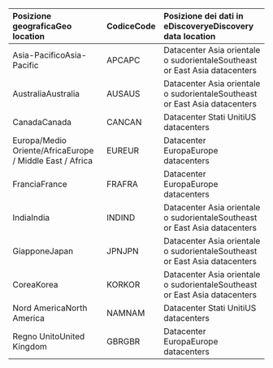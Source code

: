 
|<span data-ttu-id="7b13d-101">**Posizione geografica**</span><span class="sxs-lookup"><span data-stu-id="7b13d-101">**Geo location**</span></span>             |<span data-ttu-id="7b13d-102">**Codice**</span><span class="sxs-lookup"><span data-stu-id="7b13d-102">**Code**</span></span>|<span data-ttu-id="7b13d-103">**Posizione dei dati in eDiscovery**</span><span class="sxs-lookup"><span data-stu-id="7b13d-103">**eDiscovery data location**</span></span>      |
|:----------------------------|:-------|:---------------------------------|
|<span data-ttu-id="7b13d-104">Asia-Pacifico</span><span class="sxs-lookup"><span data-stu-id="7b13d-104">Asia-Pacific</span></span>                 |<span data-ttu-id="7b13d-105">APC</span><span class="sxs-lookup"><span data-stu-id="7b13d-105">APC</span></span>     |<span data-ttu-id="7b13d-106">Datacenter Asia orientale o sudorientale</span><span class="sxs-lookup"><span data-stu-id="7b13d-106">Southeast or East Asia datacenters</span></span>|
|<span data-ttu-id="7b13d-107">Australia</span><span class="sxs-lookup"><span data-stu-id="7b13d-107">Australia</span></span>                    |<span data-ttu-id="7b13d-108">AUS</span><span class="sxs-lookup"><span data-stu-id="7b13d-108">AUS</span></span>     |<span data-ttu-id="7b13d-109">Datacenter Asia orientale o sudorientale</span><span class="sxs-lookup"><span data-stu-id="7b13d-109">Southeast or East Asia datacenters</span></span>|
|<span data-ttu-id="7b13d-110">Canada</span><span class="sxs-lookup"><span data-stu-id="7b13d-110">Canada</span></span>                       |<span data-ttu-id="7b13d-111">CAN</span><span class="sxs-lookup"><span data-stu-id="7b13d-111">CAN</span></span>     |<span data-ttu-id="7b13d-112">Datacenter Stati Uniti</span><span class="sxs-lookup"><span data-stu-id="7b13d-112">US datacenters</span></span>                    |
|<span data-ttu-id="7b13d-113">Europa/Medio Oriente/Africa</span><span class="sxs-lookup"><span data-stu-id="7b13d-113">Europe / Middle East / Africa</span></span>|<span data-ttu-id="7b13d-114">EUR</span><span class="sxs-lookup"><span data-stu-id="7b13d-114">EUR</span></span>     |<span data-ttu-id="7b13d-115">Datacenter Europa</span><span class="sxs-lookup"><span data-stu-id="7b13d-115">Europe datacenters</span></span>                |
|<span data-ttu-id="7b13d-116">Francia</span><span class="sxs-lookup"><span data-stu-id="7b13d-116">France</span></span>                       |<span data-ttu-id="7b13d-117">FRA</span><span class="sxs-lookup"><span data-stu-id="7b13d-117">FRA</span></span>     |<span data-ttu-id="7b13d-118">Datacenter Europa</span><span class="sxs-lookup"><span data-stu-id="7b13d-118">Europe datacenters</span></span>                |
|<span data-ttu-id="7b13d-119">India</span><span class="sxs-lookup"><span data-stu-id="7b13d-119">India</span></span>                        |<span data-ttu-id="7b13d-120">IND</span><span class="sxs-lookup"><span data-stu-id="7b13d-120">IND</span></span>     |<span data-ttu-id="7b13d-121">Datacenter Asia orientale o sudorientale</span><span class="sxs-lookup"><span data-stu-id="7b13d-121">Southeast or East Asia datacenters</span></span>|
|<span data-ttu-id="7b13d-122">Giappone</span><span class="sxs-lookup"><span data-stu-id="7b13d-122">Japan</span></span>                        |<span data-ttu-id="7b13d-123">JPN</span><span class="sxs-lookup"><span data-stu-id="7b13d-123">JPN</span></span>     |<span data-ttu-id="7b13d-124">Datacenter Asia orientale o sudorientale</span><span class="sxs-lookup"><span data-stu-id="7b13d-124">Southeast or East Asia datacenters</span></span>|
|<span data-ttu-id="7b13d-125">Corea</span><span class="sxs-lookup"><span data-stu-id="7b13d-125">Korea</span></span>                        |<span data-ttu-id="7b13d-126">KOR</span><span class="sxs-lookup"><span data-stu-id="7b13d-126">KOR</span></span>     |<span data-ttu-id="7b13d-127">Datacenter Asia orientale o sudorientale</span><span class="sxs-lookup"><span data-stu-id="7b13d-127">Southeast or East Asia datacenters</span></span>|
|<span data-ttu-id="7b13d-128">Nord America</span><span class="sxs-lookup"><span data-stu-id="7b13d-128">North America</span></span>                |<span data-ttu-id="7b13d-129">NAM</span><span class="sxs-lookup"><span data-stu-id="7b13d-129">NAM</span></span>     |<span data-ttu-id="7b13d-130">Datacenter Stati Uniti</span><span class="sxs-lookup"><span data-stu-id="7b13d-130">US datacenters</span></span>                    |
|<span data-ttu-id="7b13d-131">Regno Unito</span><span class="sxs-lookup"><span data-stu-id="7b13d-131">United Kingdom</span></span>               |<span data-ttu-id="7b13d-132">GBR</span><span class="sxs-lookup"><span data-stu-id="7b13d-132">GBR</span></span>     |<span data-ttu-id="7b13d-133">Datacenter Europa</span><span class="sxs-lookup"><span data-stu-id="7b13d-133">Europe datacenters</span></span>                |
